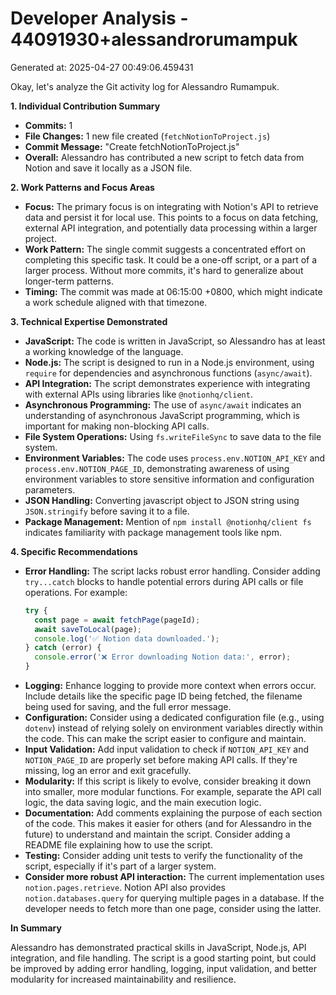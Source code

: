 # Developer Analysis - 44091930+alessandrorumampuk
Generated at: 2025-04-27 00:49:06.459431

Okay, let's analyze the Git activity log for Alessandro Rumampuk.

**1. Individual Contribution Summary**

*   **Commits:** 1
*   **File Changes:** 1 new file created (`fetchNotionToProject.js`)
*   **Commit Message:** "Create fetchNotionToProject.js"
*   **Overall:** Alessandro has contributed a new script to fetch data from Notion and save it locally as a JSON file.

**2. Work Patterns and Focus Areas**

*   **Focus:** The primary focus is on integrating with Notion's API to retrieve data and persist it for local use. This points to a focus on data fetching, external API integration, and potentially data processing within a larger project.
*   **Work Pattern:** The single commit suggests a concentrated effort on completing this specific task. It could be a one-off script, or a part of a larger process. Without more commits, it's hard to generalize about longer-term patterns.
*   **Timing:** The commit was made at 06:15:00 +0800, which might indicate a work schedule aligned with that timezone.

**3. Technical Expertise Demonstrated**

*   **JavaScript:**  The code is written in JavaScript, so Alessandro has at least a working knowledge of the language.
*   **Node.js:**  The script is designed to run in a Node.js environment, using `require` for dependencies and asynchronous functions (`async/await`).
*   **API Integration:** The script demonstrates experience with integrating with external APIs using libraries like `@notionhq/client`.
*   **Asynchronous Programming:** The use of `async/await` indicates an understanding of asynchronous JavaScript programming, which is important for making non-blocking API calls.
*   **File System Operations:** Using `fs.writeFileSync` to save data to the file system.
*   **Environment Variables:** The code uses `process.env.NOTION_API_KEY` and `process.env.NOTION_PAGE_ID`, demonstrating awareness of using environment variables to store sensitive information and configuration parameters.
*   **JSON Handling:** Converting javascript object to JSON string using `JSON.stringify` before saving it to a file.
*   **Package Management:** Mention of `npm install @notionhq/client fs` indicates familiarity with package management tools like npm.

**4. Specific Recommendations**

*   **Error Handling:** The script lacks robust error handling.  Consider adding `try...catch` blocks to handle potential errors during API calls or file operations.  For example:
    ```javascript
    try {
      const page = await fetchPage(pageId);
      await saveToLocal(page);
      console.log('✅ Notion data downloaded.');
    } catch (error) {
      console.error('❌ Error downloading Notion data:', error);
    }
    ```
*   **Logging:** Enhance logging to provide more context when errors occur.  Include details like the specific page ID being fetched, the filename being used for saving, and the full error message.
*   **Configuration:**  Consider using a dedicated configuration file (e.g., using `dotenv`) instead of relying solely on environment variables directly within the code. This can make the script easier to configure and maintain.
*   **Input Validation:**  Add input validation to check if `NOTION_API_KEY` and `NOTION_PAGE_ID` are properly set before making API calls.  If they're missing, log an error and exit gracefully.
*   **Modularity:** If this script is likely to evolve, consider breaking it down into smaller, more modular functions.  For example, separate the API call logic, the data saving logic, and the main execution logic.
*   **Documentation:** Add comments explaining the purpose of each section of the code. This makes it easier for others (and for Alessandro in the future) to understand and maintain the script.  Consider adding a README file explaining how to use the script.
*   **Testing:** Consider adding unit tests to verify the functionality of the script, especially if it's part of a larger system.
*   **Consider more robust API interaction:** The current implementation uses `notion.pages.retrieve`. Notion API also provides `notion.databases.query` for querying multiple pages in a database. If the developer needs to fetch more than one page, consider using the latter.

**In Summary**

Alessandro has demonstrated practical skills in JavaScript, Node.js, API integration, and file handling. The script is a good starting point, but could be improved by adding error handling, logging, input validation, and better modularity for increased maintainability and resilience.
